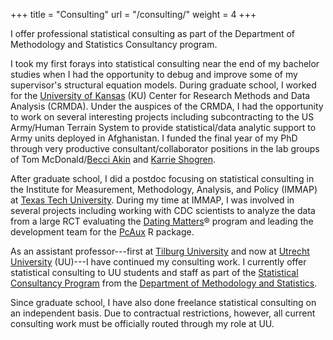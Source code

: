 +++
title = "Consulting"
url = "/consulting/"
weight = 4
+++

I offer professional statistical consulting as part of the Department of
Methodology and Statistics Consultancy program.

<!--more-->

I took my first forays into statistical consulting near the end of my bachelor
studies when I had the opportunity to debug and improve some of my supervisor's
structural equation models. During graduate school, I worked for the [University
of Kansas][ku] (KU) Center for Research Methods and Data Analysis (CRMDA). Under
the auspices of the CRMDA, I had the opportunity to work on several interesting
projects including subcontracting to the US Army/Human Terrain System to provide
statistical/data analytic support to Army units deployed in Afghanistan. I
funded the final year of my PhD through very productive consultant/collaborator
positions in the lab groups of Tom McDonald/[Becci Akin][becci] and [Karrie
Shogren][karrie].

After graduate school, I did a postdoc focusing on statistical consulting in the
Institute for Measurement, Methodology, Analysis, and Policy (IMMAP) at [Texas
Tech University][ttu]. During my time at IMMAP, I was involved in several
projects including working with CDC scientists to analyze the data from a large
RCT evaluating the [Dating Matters][dm]&reg; program and leading the development
team for the [PcAux][pcaux] R package.

As an assistant professor---first at [Tilburg University][tiu] and now at
[Utrecht University][uu] (UU)---I have continued my consulting work. I currently
offer statistical consulting to UU students and staff as part of the
[Statistical Consultancy Program][consult] from the [Department of Methodology
and Statistics][ms].

Since graduate school, I have also done freelance statistical consulting on an
independent basis. Due to contractual restrictions, however, all current
consulting work must be officially routed through my role at UU.

[ku]: https://www.ku.edu/
[becci]: https://socwel.ku.edu/people/faculty/akin-becci
[karrie]: https://specialedu.ku.edu/karrie-shogren
[ttu]: https://www.ttu.edu/
[dm]: https://www.cdc.gov/violenceprevention/intimatepartnerviolence/datingmatters/index.html
[pcaux]: https://github.com/PcAux-Package/PcAux
[tiu]: https://www.tilburguniversity.edu/
[uu]: https://www.uu.nl/en/
[consult]: https://www.uu.nl/en/organisation/methodology-and-statistics/training-and-support/consultation-researchers
[ms]: https://www.uu.nl/en/organisation/methodology-and-statistics